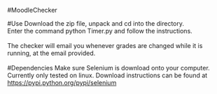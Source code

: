 #MoodleChecker

#Use
Download the zip file, unpack and cd into the directory.<br>
Enter the command     python Timer.py     and follow the instructions.<br><br>
The checker will email you whenever grades are changed while it is running, at the email provided.<br><br>
#Dependencies
Make sure Selenium is download onto your computer.  Currently only tested on linux.  Download instructions can be found at https://pypi.python.org/pypi/selenium
